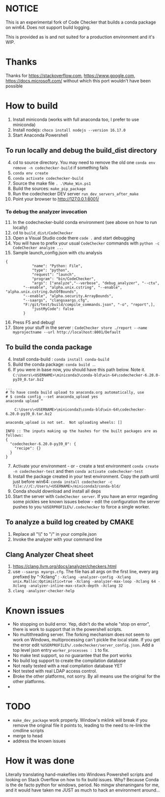 # NOTICE

This is an experimental fork of Code Checker that builds a conda package on win64. Does not support build logging. 

This is provided as is and not suited for a production environment and it's WIP.

# Thanks

Thanks for https://stackoverflow.com, https://www.google.com, https://docs.microsoft.com/ without which this port wouldn't have been possible



# How to build

1. Install miniconda (works with full anaconda too, I prefer to use miniconda)
2. Install nodejs: `choco install nodejs --version 16.17.0`
3. Start Anaconda Powershell

## To run locally and debug the build_dist directory
4. cd to source directory. You may need to remove the old one `conda env remove -n codechecker-build` if something fails
5. `conda env create`
6. `conda activate codechecker-build`
7. Source the make file `. .\Make_Win.ps1`
8. Build the sources: `make_pip_package` 
9. Run the codechecker DEV server `run_dev_servers_after_make`
10. Point your browser to http://127.0.0.1:8001/ 

### To debug the analyzer invocation
11. In the codechecker-build conda environment (see above on how to run locally)
12. cd to `build_dist/CodeChecker`
13. Open a Visual Studio code there `code .` and start debugging
14. You will have to prefix your usual `CodeChecker` commands with `python -c CodeChecker analyze ...`
15. Sample launch_config.json with ctu analysis
```
{
            "name": "Python: File",
            "type": "python",
            "request": "launch",
            "program": "bin/CodeChecker",
            "args": ["analyze","--verbose", "debug_analyzer", "--ctu",  
        "--enable", "alpha.unix.cstring", "--enable", "alpha.unix.cstring.OutOfBounds",
        "--enable", "alpha.security.ArrayBounds", 
        "--saargs", "clangsaargs.cfg",
        "F:/git/test/build/compile_commands.json", "-o", "report",],
            "justMyCode": false
        }
```
16. Press F5 and debug!
17. Store your stuff in the server : `CodeChecker store ./report --name myprojectname --url http://localhost:8001/Default`


## To build the conda package
4. Install conda-build : `conda install conda-build`
5. Build the conda package: `conda build .`. 
6. If you were in base now, you should have this path below. Note it.
`C:\Users\<USERNAME>\miniconda3\conda-bld\win-64\codechecker-6.20.0-py39_0.tar.bz2`
```
...
# To have conda build upload to anaconda.org automatically, use
# $ conda config --set anaconda_upload yes
anaconda upload ^

    C:\Users\<USERNAME>\miniconda3\conda-bld\win-64\codechecker-6.20.0-py39_0.tar.bz2

anaconda_upload is not set.  Not uploading wheels: []

INFO :: The inputs making up the hashes for the built packages are as follows:
{
  "codechecker-6.20.0-py39_0": {
    "recipe": {}
  }
}
```
7. Activate your environment - or - create a test environment `conda create -n codechecker-test` and then `conda activate codechecker-test`
8. Install the package created in your test environment. Copy the path until just before win64: `conda install codechecker -c file:///C:/Users/<USERNAME>/miniconda3/conda-bld/`
9. Conda should download and install all deps
10. Start the server with `CodeChecker server`. If you have an error regarding some pickles see known issues below - edit the configuration the server pushes to you `%USERPROFILE%/.codechecker` to force a single worker.

## To analyze a build log created by CMAKE
1. Replace all "\\\\" to "/" in your compile.json
2. Invoke the analyzer with your command line


## Clang Analyzer Cheat sheet

1. https://clang.llvm.org/docs/analyzer/checkers.html 
2. use `--saargs myargs.cfg`. The file has all args on the first line, every arg prefixed by "-Xclang" : `-Xclang -analyzer-config -Xclang unix.Malloc:Optimistic=true -Xclang -analyzer-max-loop -Xclang 64 -Xclang -analyzer-inline-max-stack-depth -Xclang 32`
3. `clang -analyzer-checker-help`



# Known issues

- No stopping on build error. Yep, didn't do the whole "stop on error", there is work to support that in the powershell scripts. 
- No multithreading server. The forking mechanism does not seem to work on Windows, multiprocessing can't pickle the local state. If you get the error edit `%USERPROFILE%/.codechecker/server_config.json`. Add a top level json entry `worker_processes : 1` to fix.
- No make test support, so no guarantee that the port works
- No build log support to create the compilation database
- Not really tested with a real compilation database YET
- Not tested with real LDAP access control.
- Broke the other platforms, not sorry. By all means use the original for the other platforms.
-
# TODO
- `make_dev_package` work properly. Window's mklink will break if you remove the original file it points to, leading to the need to re-link the cmdline scripts
- merge to head
- address the known issues

# How it was done
Literally translating hand-makefiles into Windows Powershell scripts and looking on Stack Overflow on how to fix build issues. Why? Because Conda is the de facto python for windows, period. No mingw shenaningans for me, and it would have taken me JUST as much to hack an environment around...
